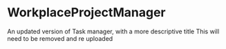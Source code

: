 # WorkplaceProjectManager
An updated version of Task manager, with a more descriptive title
This will need to be removed and re uploaded

